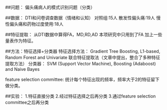 ##问题：
偏头痛病人的模式识别问题（分类）

##数据：
DTI和问卷调查数据（情绪和认知）
对照组:15人
散发性偏头痛:19人
慢性偏头痛和药物过度使用:18人

##特征提取：
从DTI数据中算得FA，MD,RD,AD
本项研究中只用到了FA
加上一些量表作为特征。



##方法：特征选择+分类器
特征选择方法：
Gradient Tree Boosting, L1-based, Random Forest and Univariate
联合特征提取法（文章中提出，整合了多种特征提取方法）
分类器：
SVM (Support Vector Machine), Boosting (Adaboost) and Naive Bayes

feature selection committee:
统计每个特征出现的频率，频率大于2的特征留下做分类。


##实验：
1.特征直接分类
2.经过特征选择之后再分类
3.通过feature selection committee之后再分类
